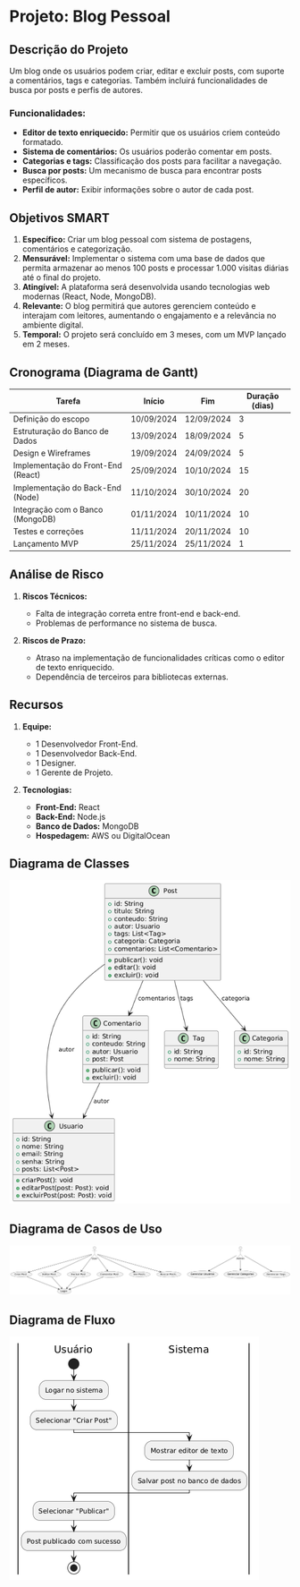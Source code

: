 # Projeto: Blog Pessoal

## Descrição do Projeto
Um blog onde os usuários podem criar, editar e excluir posts, com suporte a comentários, tags e categorias. Também incluirá funcionalidades de busca por posts e perfis de autores.

### Funcionalidades:
- **Editor de texto enriquecido:** Permitir que os usuários criem conteúdo formatado.
- **Sistema de comentários:** Os usuários poderão comentar em posts.
- **Categorias e tags:** Classificação dos posts para facilitar a navegação.
- **Busca por posts:** Um mecanismo de busca para encontrar posts específicos.
- **Perfil de autor:** Exibir informações sobre o autor de cada post.

## Objetivos SMART

1. **Específico:** Criar um blog pessoal com sistema de postagens, comentários e categorização.
2. **Mensurável:** Implementar o sistema com uma base de dados que permita armazenar ao menos 100 posts e processar 1.000 visitas diárias até o final do projeto.
3. **Atingível:** A plataforma será desenvolvida usando tecnologias web modernas (React, Node, MongoDB).
4. **Relevante:** O blog permitirá que autores gerenciem conteúdo e interajam com leitores, aumentando o engajamento e a relevância no ambiente digital.
5. **Temporal:** O projeto será concluído em 3 meses, com um MVP lançado em 2 meses.

## Cronograma (Diagrama de Gantt)

| Tarefa                             | Início         | Fim            | Duração (dias) |
|------------------------------------|----------------|----------------|----------------|
| Definição do escopo                | 10/09/2024     | 12/09/2024     | 3              |
| Estruturação do Banco de Dados     | 13/09/2024     | 18/09/2024     | 5              |
| Design e Wireframes                | 19/09/2024     | 24/09/2024     | 5              |
| Implementação do Front-End (React) | 25/09/2024     | 10/10/2024     | 15             |
| Implementação do Back-End (Node)   | 11/10/2024     | 30/10/2024     | 20             |
| Integração com o Banco (MongoDB)   | 01/11/2024     | 10/11/2024     | 10             |
| Testes e correções                 | 11/11/2024     | 20/11/2024     | 10             |
| Lançamento MVP                     | 25/11/2024     | 25/11/2024     | 1              |

## Análise de Risco

1. **Riscos Técnicos:**
   - Falta de integração correta entre front-end e back-end.
   - Problemas de performance no sistema de busca.

2. **Riscos de Prazo:**
   - Atraso na implementação de funcionalidades críticas como o editor de texto enriquecido.
   - Dependência de terceiros para bibliotecas externas.

## Recursos

1. **Equipe:**
   - 1 Desenvolvedor Front-End.
   - 1 Desenvolvedor Back-End.
   - 1 Designer.
   - 1 Gerente de Projeto.

2. **Tecnologias:**
   - **Front-End:** React
   - **Back-End:** Node.js
   - **Banco de Dados:** MongoDB
   - **Hospedagem:** AWS ou DigitalOcean


## Diagrama de Classes

![Diagrama de Classes](docs/diagrams/diagrama_de_classes.png)

## Diagrama de Casos de Uso

![Diagrama de Casos de Uso](docs/diagrams/diagrama_de_casos_de_uso.png)

## Diagrama de Fluxo

![Diagrama de Fluxo](docs/diagrams/diagrama_de_fluxo.png) 
